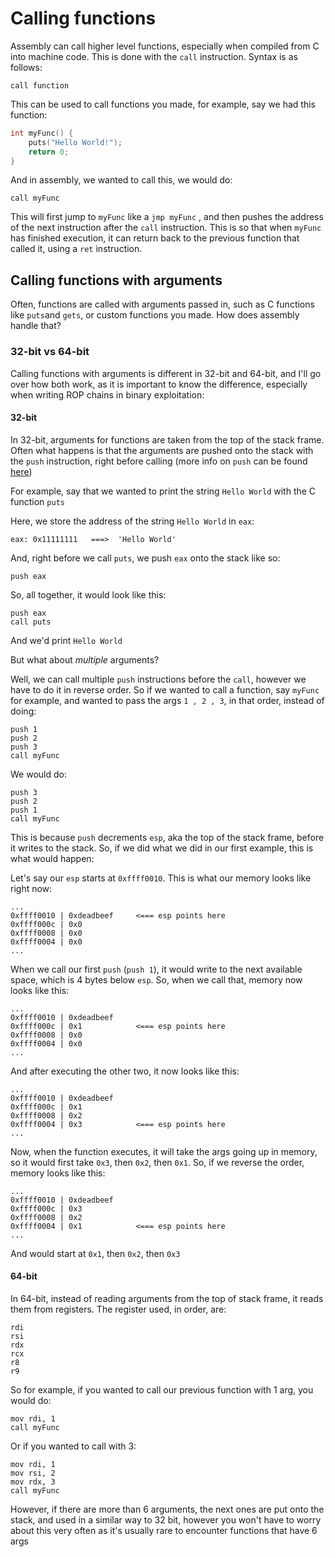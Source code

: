 # Calling functions

Assembly can call higher level functions, especially when compiled from C into machine code. This is done with the `call` instruction. Syntax is as follows:

```text
call function
```

This can be used to call functions you made, for example, say we had this function:

```c
int myFunc() {
    puts("Hello World!");
    return 0;
}
```

And in assembly, we wanted to call this, we would do:

```text
call myFunc
```

This will first jump to `myFunc` like a `jmp myFunc` , and then pushes the address of the next instruction after the `call` instruction. This is so that when `myFunc` has finished execution, it can return back to the previous function that called it, using a `ret` instruction.

## Calling functions with arguments

Often, functions are called with arguments passed in, such as C functions like `puts`and `gets`, or custom functions you made. How does assembly handle that?

### 32-bit vs 64-bit

Calling functions with arguments is different in 32-bit and 64-bit, and I'll go over how both work, as it is important to know the difference, especially when writing ROP chains in binary exploitation:

#### 32-bit

In 32-bit, arguments for functions are taken from the top of the stack frame. Often what happens is that the arguments are pushed onto the stack with the `push` instruction, right before calling \(more info on `push` can be found [here](dealing-with-data.md#push)\)

For example, say that we wanted to print the string `Hello World` with the C function `puts`

Here, we store the address of the string `Hello World` in `eax`:

```text
eax: 0x11111111   ===>  'Hello World'
```

And, right before we call `puts`, we push `eax` onto the stack like so:

```text
push eax
```

So, all together, it would look like this:

```text
push eax
call puts
```

And we'd print `Hello World`

But what about _multiple_ arguments?

Well, we can call multiple `push` instructions before the `call`, however we have to do it in reverse order. So if we wanted to call a function, say `myFunc` for example, and wanted to pass the args `1 , 2 , 3`, in that order, instead of doing:

```text
push 1
push 2
push 3
call myFunc
```

We would do:

```text
push 3
push 2
push 1
call myFunc
```

This is because `push` decrements `esp`, aka the top of the stack frame, before it writes to the stack. So, if we did what we did in our first example, this is what would happen:

Let's say our `esp` starts at `0xffff0010`. This is what our memory looks like right now:

```text
...
0xffff0010 | 0xdeadbeef     <=== esp points here
0xffff000c | 0x0
0xffff0008 | 0x0
0xffff0004 | 0x0
...
```

When we call our first `push` \(`push 1`\), it would write to the next available space, which is 4 bytes below `esp`. So, when we call that, memory now looks like this:

```text
...
0xffff0010 | 0xdeadbeef
0xffff000c | 0x1            <=== esp points here
0xffff0008 | 0x0
0xffff0004 | 0x0
...
```

And after executing the other two, it now looks like this:

```text
...
0xffff0010 | 0xdeadbeef
0xffff000c | 0x1
0xffff0008 | 0x2
0xffff0004 | 0x3            <=== esp points here
...
```

Now, when the function executes, it will take the args going up in memory, so it would first take `0x3`, then `0x2`, then `0x1`. So, if we reverse the order, memory looks like this:

```text
...
0xffff0010 | 0xdeadbeef
0xffff000c | 0x3
0xffff0008 | 0x2
0xffff0004 | 0x1            <=== esp points here
...
```

And would start at `0x1`, then `0x2`, then `0x3`

#### 64-bit

In 64-bit, instead of reading arguments from the top of stack frame, it reads them from registers. The register used, in order, are:

```text
rdi
rsi
rdx
rcx
r8
r9
```

So for example, if you wanted to call our previous function with 1 arg, you would do:

```text
mov rdi, 1
call myFunc
```

Or if you wanted to call with 3:

```text
mov rdi, 1
mov rsi, 2
mov rdx, 3
call myFunc
```

However, if there are more than 6 arguments, the next ones are put onto the stack, and used in a similar way to 32 bit, however you won't have to worry about this very often as it's usually rare to encounter functions that have 6 args

